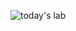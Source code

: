![today's lab](<img width="836" alt="Screen Shot 2022-01-12 at 5 30 16 PM" src="https://user-images.githubusercontent.com/92359561/149249550-c8661280-1784-4178-818c-33b3e129d5e9.png">)
